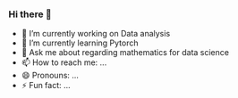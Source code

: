 ### Hi there 👋



- 🔭 I’m currently working on Data analysis
- 🌱 I’m currently learning Pytorch
- 💬 Ask me about regarding mathematics for data science
- 📫 How to reach me: ...
- 😄 Pronouns: ...
- ⚡ Fun fact: ...
